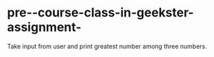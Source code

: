 # pre--course-class-in-geekster-assignment-
 Take input from user and print greatest number among three numbers.
